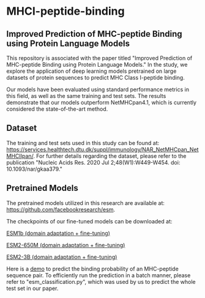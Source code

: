 # MHCI-peptide-binding

## Improved Prediction of MHC-peptide Binding using Protein Language Models
This repository is associated with the paper titled "Improved Prediction of MHC-peptide Binding using Protein Language Models." In the study, we explore the application of deep learning models pretrained on large datasets of protein sequences to predict MHC Class I-peptide binding.

Our models have been evaluated using standard performance metrics in this field, as well as the same training and test sets. The results demonstrate that our models outperform NetMHCpan4.1, which is currently considered the state-of-the-art method.

## Dataset
The training and test sets used in this study can be found at: https://services.healthtech.dtu.dk/suppl/immunology/NAR_NetMHCpan_NetMHCIIpan/. For further details regarding the dataset, please refer to the publication "Nucleic Acids Res. 2020 Jul 2;48(W1):W449-W454. doi: 10.1093/nar/gkaa379."

## Pretrained Models
The pretrained models utilized in this research are available at: https://github.com/facebookresearch/esm. 

The checkpoints of our fine-tuned models can be downloaded at:

[ESM1b (domain adaptation + fine-tuning)](https://drive.google.com/drive/folders/1Vxug83pC3DL7pug24f5UpqRPJqYCbt3K?usp=share_link)

[ESM2-650M (domain adaptation + fine-tuning)](https://drive.google.com/drive/folders/1WYWI3NQzKmzroo1SSrpaV5hDqZhgf7PO?usp=share_link)

[ESM2-3B (domain adaptation + fine-tuning)](https://drive.google.com/drive/folders/1X6hyZFRRJi1rimdoh0_iPn5c9AfbItWd?usp=share_link)

Here is a [demo](https://github.com/noc-lab/MHCI-peptide-binding/blob/main/esm_demo.py) to predict the binding probability of an MHC-peptide sequence pair. To efficiently run the prediction in a batch manner, please refer to "esm_classification.py", which was used by us to predict the whole test set in our paper.
